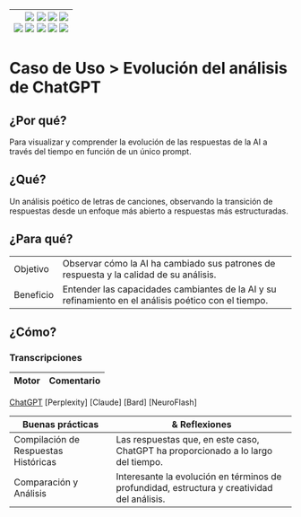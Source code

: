 <div align=right>

|[![](https://img.shields.io/badge/-Inicio-FFF?style=flat&logo=Emlakjet&logoColor=black)](/README.md) [![](https://img.shields.io/badge/-Introducción-FFF?style=flat&logo=abbrobotstudio&logoColor=black)](/documentos/intro.md) [![](https://img.shields.io/badge/-Modelos_de_lenguaje-FFF?style=flat&logo=LiveChat&logoColor=black)](/documentos/LLMs.md) [![](https://img.shields.io/badge/-Panorámica-FFF?style=flat&logo=openstreetmap&logoColor=black)](/documentos/panoramica.md)<br>  [![](https://img.shields.io/badge/-Prompts-FFF?style=flat&logo=Proton&logoColor=black)](/documentos/prompts/README.md) [![](https://img.shields.io/badge/-Ing,_de_prompts-FFF?style=flat&logo=googleearthengine&logoColor=black)](/documentos/ingenieriaDePrompts/README.md) [![](https://img.shields.io/badge/-Patrones-FFF?style=flat&logo=textpattern&logoColor=black)](/documentos/ingenieriaDePrompts/patrones/README.md) [![](https://img.shields.io/badge/8vP-FFF?style=flat&logo=v8&logoColor=black)](/documentos/prompts/mejoresPracticas/8virtudesDelPrompting.md) [![](https://img.shields.io/badge/-Casos_de_uso-FFF?style=flat&logo=gitbook&logoColor=black)](/documentos/casosDeUso/README.md)|
|-:|

</div>

# Caso de Uso > Evolución del análisis de ChatGPT

## ¿Por qué?

Para visualizar y comprender la evolución de las respuestas de la AI a través del tiempo en función de un único prompt.

## ¿Qué?

Un análisis poético de letras de canciones, observando la transición de respuestas desde un enfoque más abierto a respuestas más estructuradas.

## ¿Para qué?

| | |
|-|-|
Objetivo|Observar cómo la AI ha cambiado sus patrones de respuesta y la calidad de su análisis.
Beneficio|Entender las capacidades cambiantes de la AI y su refinamiento en el análisis poético con el tiempo.

## ¿Cómo?

### Transcripciones

|Motor|Comentario|
|-|-|
[ChatGPT](https://chat.openai.com/share/02a0fddd-807c-4a0e-bb79-367c2660abe4)
[Perplexity]
[Claude]
[Bard]
[NeuroFlash]

|Buenas prácticas|& Reflexiones
|-|-|
Compilación de Respuestas Históricas|Las respuestas que, en este caso, ChatGPT ha proporcionado a lo largo del tiempo.
Comparación y Análisis|Interesante la evolución en términos de profundidad, estructura y creatividad del análisis.

